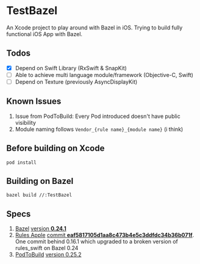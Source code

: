 # TestBazel
An Xcode project to play around with Bazel in iOS. Trying to build fully functional iOS App with Bazel.

## Todos
- [x] Depend on Swift Library (RxSwift & SnapKit)
- [ ] Able to achieve multi language module/framework (Objective-C, Swift)
- [ ] Depend on Texture (previously AsyncDisplayKit)

## Known Issues
1. Issue from PodToBuild: Every Pod introduced doesn't have public visibility
2. Module naming follows `Vendor_{rule name}_{module name}` (i think)

## Before building on Xcode
```sh-session
pod install
```

## Building on Bazel
```sh-session
bazel build //:TestBazel
```

## Specs
1. [Bazel](https://bazel.build) [version **0.24.1**](https://github.com/bazelbuild/bazel/releases/tag/0.24.1)
2. [Rules Apple](https://github.com/bazelbuild/rules_apple) [commit **eaf5817105d1aa8c473b4e5c3ddfdc34b36b071f**](https://github.com/bazelbuild/rules_apple/commit/eaf5817105d1aa8c473b4e5c3ddfdc34b36b071f). One commit behind 0.16.1 which upgraded to a broken version of rules_swift on Bazel 0.24
3. [PodToBuild](https://github.com/pinterest/PodToBUILD) [version 0.25.2](https://github.com/pinterest/PodToBUILD/releases/download/0.25.2-fc71a0b/PodToBUILD.zip)